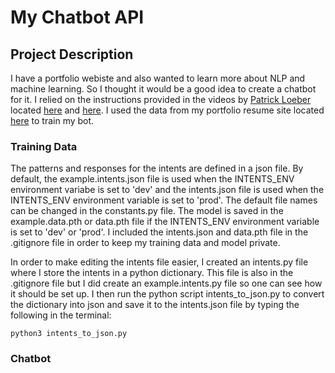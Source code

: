 # My Chatbot API

## Project Description
I have a portfolio webiste and also wanted to learn more about NLP and machine learning. So I thought it would be a good idea to create a chatbot for it. I relied on the instructions provided in the videos by <a href="https://twitter.com/patloeber" target="_blank">Patrick Loeber</a> located <a href="https://www.youtube.com/playlist?list=PLqnslRFeH2UrFW4AUgn-eY37qOAWQpJyg" target="_blank">here</a> and <a href="https://www.youtube.com/watch?v=a37BL0stIuM&t=913s" target="_blank">here</a>. I used the data from my portfolio resume site located <a href="https://randr000.github.io/portfolio-resume" target="_blank">here</a> to train my bot.

### Training Data
The patterns and responses for the intents are defined in a json file. By default, the example.intents.json file is used when the INTENTS_ENV environment variabe is set to 'dev' and the intents.json file is used when the INTENTS_ENV environment variable is set to 'prod'. The default file names can be changed in the constants.py file. The model is saved in the example.data.pth or data.pth file if the INTENTS_ENV environment variable is set to 'dev' or 'prod'. I included the intents.json and data.pth file in the .gitignore file in order to keep my training data and model private.

In order to make editing the intents file easier, I created an intents.py file where I store the intents in a python dictionary. This file is also in the .gitignore file but I did create an example.intents.py file so one can see how it should be set up. I then run the python script intents_to_json.py to convert the dictionary into json and save it to the intents.json file by typing the following in the terminal:

<code>python3 intents_to_json.py</code>

### Chatbot
